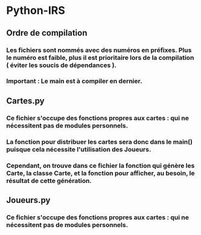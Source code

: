 # Python-IRS

## Ordre de compilation
### Les fichiers sont nommés avec des numéros en préfixes. Plus le numéro est faible, plus il est prioritaire lors de la compilation ( éviter les soucis de dépendances ).
### Important : Le main est à compiler en dernier.

## Cartes.py
### Ce fichier s'occupe des fonctions propres aux cartes : qui ne nécessitent pas de modules personnels.
### La fonction pour distribuer les cartes sera donc dans le main() puisque cela nécessite l'utilisation des Joueurs. 
### Cependant, on trouve dans ce fichier la fonction qui génère les Carte, la classe Carte, et la fonction pour afficher, au besoin, le résultat de cette génération.


## Joueurs.py
### Ce fichier s'occupe des fonctions propres aux cartes : qui ne nécessitent pas de modules personnels.
